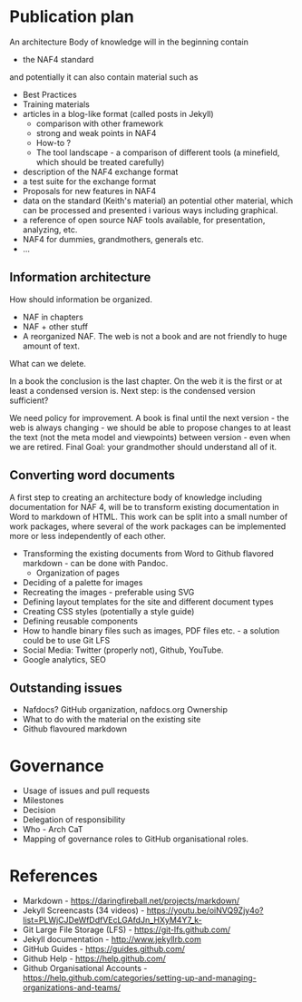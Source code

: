 # Publication plan

An architecture Body of knowledge will in the beginning contain

  * the NAF4 standard

and potentially it can also contain material such as

* Best Practices
* Training materials
* articles in a blog-like format (called posts in Jekyll)
   * comparison with other framework
   * strong and weak points in NAF4
   * How-to ?
   * The tool landscape - a comparison of different tools (a minefield, which should be treated carefully)
* description of the NAF4 exchange format
* a test suite for the exchange format
* Proposals for new features in NAF4
* data on the standard (Keith's material) an potential other material, which can be processed and presented i various ways including graphical.
* a reference of open source NAF tools available, for presentation, analyzing, etc.
* NAF4 for dummies, grandmothers, generals etc.
* ...

##  Information  architecture

How should information be organized.
* NAF in chapters
* NAF + other stuff
* A reorganized NAF. The web is not a book and are not friendly to huge amount of text.

What can we delete.

In a book the conclusion is the last chapter. On the web it is the first or at
least a condensed version is. Next step: is the condensed version sufficient?

We need policy for improvement. A book is final until the next version - the web
is always changing - we should be able to propose changes to at least the text
(not the meta model and viewpoints) between version - even when we are retired.
Final Goal: your grandmother should understand all of it.


## Converting word documents

A first step to creating an architecture body of knowledge including
documentation for NAF 4, will be to transform existing documentation in Word to
markdown of HTML. This work can be split into a small number of work packages,
where several of the work packages can be implemented more or less independently
of each other.

* Transforming the existing documents from Word to Github flavored markdown - can be done with Pandoc.
   * Organization of pages
* Deciding of a palette for images
* Recreating the images - preferable using SVG
* Defining layout templates for the site and different document types
* Creating CSS styles (potentially a style guide)
* Defining reusable components
* How to handle binary files such as images, PDF files etc. - a solution could be to use Git LFS
* Social Media: Twitter (properly not), Github, YouTube.
* Google analytics, SEO

## Outstanding issues

* Nafdocs? GitHub organization, nafdocs.org Ownership
* What to do with the material on the existing site
* Github flavoured markdown

# Governance

* Usage of issues and pull requests
* Milestones
* Decision
* Delegation of responsibility
* Who - Arch CaT
* Mapping of governance roles to GitHub organisational roles.




# References

* Markdown - https://daringfireball.net/projects/markdown/
* Jekyll Screencasts (34 videos) -  https://youtu.be/oiNVQ9Zjy4o?list=PLWjCJDeWfDdfVEcLGAfdJn_HXyM4Y7_k-
* Git Large File Storage (LFS) - https://git-lfs.github.com/
* Jekyll documentation - http://www.jekyllrb.com
* GitHub Guides - https://guides.github.com/
* Github Help - https://help.github.com/
* Github Organisational Accounts -https://help.github.com/categories/setting-up-and-managing-organizations-and-teams/
